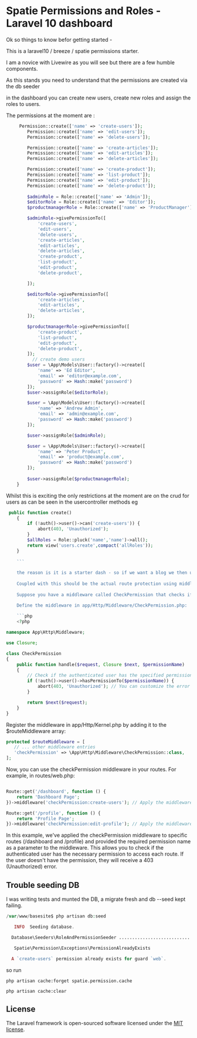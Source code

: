 # Spatie Permissions and Roles - Laravel 10 dashboard 
Ok so things to know befor getting started - 

This is a laravel10 / breeze / spatie permissions starter.

I am a novice with Livewire as you will see but there are a few humble components.

As this stands you need to understand that the permissions are created via the db seeder

in the dashboard you can create new users, create new  roles and assign the roles to users.

The permissions at the moment are : 

```php
     Permission::create(['name' => 'create-users']);
        Permission::create(['name' => 'edit-users']);
        Permission::create(['name' => 'delete-users']);

        Permission::create(['name' => 'create-articles']);
        Permission::create(['name' => 'edit-articles']);
        Permission::create(['name' => 'delete-articles']);

        Permission::create(['name' => 'create-product']);
        Permission::create(['name' => 'list-product']);
        Permission::create(['name' => 'edit-product']);
        Permission::create(['name' => 'delete-product']);
       
        $adminRole = Role::create(['name' => 'Admin']);
        $editorRole = Role::create(['name' => 'Editor']);
        $productmanagerRole = Role::create(['name' => 'ProductManager']);

        $adminRole->givePermissionTo([
            'create-users',
            'edit-users',
            'delete-users',
            'create-articles',
            'edit-articles',
            'delete-articles',
            'create-product',
            'list-product',
            'edit-product',
            'delete-product',

        ]);

        $editorRole->givePermissionTo([
            'create-articles',
            'edit-articles',
            'delete-articles',
        ]);

        $productmanagerRole->givePermissionTo([
            'create-product',
            'list-product',
            'edit-product',
            'delete-product',
        ]);
          // create demo users
        $user = \App\Models\User::factory()->create([
            'name' => 'Ed Editor',
            'email' => 'editor@example.com',
            'password' => Hash::make('password')
        ]);
        $user->assignRole($editorRole);

        $user = \App\Models\User::factory()->create([
            'name' => 'Andrew Admin',
            'email' => 'admin@example.com',
            'password' => Hash::make('password')
        ]);

        $user->assignRole($adminRole);

        $user = \App\Models\User::factory()->create([
            'name' => 'Peter Product',
            'email' => 'product@example.com',
            'password' => Hash::make('password')
        ]);
        
        $user->assignRole($productmanagerRole);
    }

```

Whilst this is exciting the only restrictions at the moment are on the crud for users
as can be seen in the usercontroller methods eg

```php
 public function create()
    {
        if (!auth()->user()->can('create-users')) {
            abort(403, 'Unauthorized');
        }
        $allRoles = Role::pluck('name','name')->all();
        return view('users.create',compact('allRoles'));
    }
    
    ```
    
    the reason is it is a starter dash - so if we want a blog we then use the ->can('permission') in the relevant controller
    
    Coupled with this should be the actual route protection using middleware for example : 
    
    Suppose you have a middleware called CheckPermission that checks if a user has a specific permission to access a route. You want to apply this middleware to a specific route.

    Define the middleware in app/Http/Middleware/CheckPermission.php:
    
    ```php
    <?php

namespace App\Http\Middleware;

use Closure;

class CheckPermission
{
    public function handle($request, Closure $next, $permissionName)
    {
        // Check if the authenticated user has the specified permission
        if (!auth()->user()->hasPermissionTo($permissionName)) {
            abort(403, 'Unauthorized'); // You can customize the error message
        }

        return $next($request);
    }
}

```
Register the middleware in app/Http/Kernel.php by adding it to the $routeMiddleware array:
  
 ```php
 protected $routeMiddleware = [
    // ... other middleware entries
    'checkPermission' => \App\Http\Middleware\CheckPermission::class,
];

```

Now, you can use the checkPermission middleware in your routes. For example, in routes/web.php:

```php

Route::get('/dashboard', function () {
    return 'Dashboard Page';
})->middleware('checkPermission:create-users'); // Apply the middleware with the specified permission

Route::get('/profile', function () {
    return 'Profile Page';
})->middleware('checkPermission:edit-profile'); // Apply the middleware with a different permission
```

In this example, we've applied the checkPermission middleware to specific routes (/dashboard and /profile) and provided the required permission name as a parameter to the middleware. This allows you to check if the authenticated user has the necessary permission to access each route. If the user doesn't have the permission, they will receive a 403 (Unauthorized) error.

   
## Trouble seeding DB

I was writing tests and munted the DB, a migrate fresh and db --seed kept failing.
   
    
```php
/var/www/basesite$ php artisan db:seed

   INFO  Seeding database.  

  Database\Seeders\RoleAndPermissionSeeder ........................... RUNNING  

   Spatie\Permission\Exceptions\PermissionAlreadyExists 

  A `create-users` permission already exists for guard `web`.
```

so run 

`php artisan cache:forget spatie.permission.cache `

`php artisan cache:clear`

## License

The Laravel framework is open-sourced software licensed under the [MIT license](https://opensource.org/licenses/MIT).
